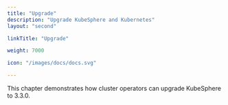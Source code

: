 ```yaml
---
title: "Upgrade"
description: "Upgrade KubeSphere and Kubernetes"
layout: "second"

linkTitle: "Upgrade"

weight: 7000

icon: "/images/docs/docs.svg"

---
```


This chapter demonstrates how cluster operators can upgrade KubeSphere to 3.3.0.